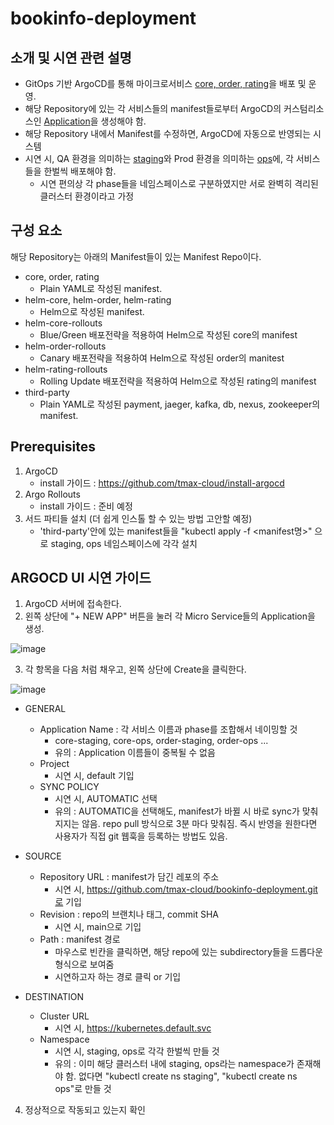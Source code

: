 # bookinfo-deployment
## 소개 및 시연 관련 설명
* GitOps 기반 ArgoCD를 통해 마이크로서비스 <U>core, order, rating</U>을 배포 및 운영. 
* 해당 Repository에 있는 각 서비스들의 manifest들로부터 ArgoCD의 커스텀리소스인 <U>Application</U>을 생성해야 함. 
* 해당 Repository 내에서 Manifest를 수정하면, ArgoCD에 자동으로 반영되는 시스템
* 시연 시, QA 환경을 의미하는 <U>staging</U>와 Prod 환경을 의미하는 <U>ops</U>에, 각 서비스들을 한벌씩 배포해야 함.
  * 시연 편의상 각 phase들을 네임스페이스로 구분하였지만 서로 완벽히 격리된 클러스터 환경이라고 가정

## 구성 요소
해당 Repository는 아래의 Manifest들이 있는 Manifest Repo이다. 
* core, order, rating
  * Plain YAML로 작성된 manifest.
* helm-core, helm-order, helm-rating
  * Helm으로 작성된 manifest.
* helm-core-rollouts
  * Blue/Green 배포전략을 적용하여 Helm으로 작성된 core의 manifest
* helm-order-rollouts
  * Canary 배포전략을 적용하여 Helm으로 작성된 order의 manitest
* helm-rating-rollouts
  * Rolling Update 배포전략을 적용하여 Helm으로 작성된 rating의 manifest
* third-party
  * Plain YAML로 작성된 payment, jaeger, kafka, db, nexus, zookeeper의 manifest.

## Prerequisites
1. ArgoCD
    * install 가이드 : https://github.com/tmax-cloud/install-argocd
2. Argo Rollouts 
    * install 가이드 : 준비 예정
3. 서드 파티들 설치 (더 쉽게 인스톨 할 수 있는 방법 고안할 예정)
    * 'third-party'안에 있는 manifest들을 "kubectl apply -f <manifest명>" 으로 staging, ops 네임스페이스에 각각 설치

## ARGOCD UI 시연 가이드
1. ArgoCD 서버에 접속한다. 
2. 왼쪽 상단에 "+ NEW APP" 버튼을 눌러 각 Micro Service들의 Application을 생성.

![image](https://user-images.githubusercontent.com/36444454/147192193-e2614f3d-4343-4893-98a9-5cf65e1bf7fe.png)

3. 각 항목을 다음 처럼 채우고, 왼쪽 상단에 Create을 클릭한다. 

![image](https://user-images.githubusercontent.com/36444454/147192376-ee98fe0a-0517-4e8c-9462-11236c825321.png)

* GENERAL
  * Application Name : 각 서비스 이름과 phase를 조합해서 네이밍할 것
    * core-staging, core-ops, order-staging, order-ops ...
    * 유의 : Application 이름들이 중복될 수 없음
  * Project 
    * 시연 시, default 기입
  * SYNC POLICY
    * 시연 시, AUTOMATIC 선택
    * 유의 : AUTOMATIC을 선택해도, manifest가 바뀔 시 바로 sync가 맞춰지지는 않음. repo pull 방식으로 3분 마다 맞춰짐. 즉시 반영을 원한다면 사용자가 직접 git 웹훅을 등록하는 방법도 있음.

* SOURCE
  * Repository URL : manifest가 담긴 레포의 주소
    * 시연 시, https://github.com/tmax-cloud/bookinfo-deployment.git로 기입
  * Revision : repo의 브랜치나 태그, commit SHA
    * 시연 시, main으로 기입
  * Path : manifest 경로
    * 마우스로 빈칸을 클릭하면, 해당 repo에 있는 subdirectory들을 드롭다운 형식으로 보여줌
    * 시연하고자 하는 경로 클릭 or 기입

* DESTINATION
  * Cluster URL
    * 시연 시, https://kubernetes.default.svc
  * Namespace
    * 시연 시, staging, ops로 각각 한벌씩 만들 것
    * 유의 : 이미 해당 클러스터 내에 staging, ops라는 namespace가 존재해야 함. 없다면 "kubectl create ns staging", "kubectl create ns ops"로 만들 것

4. 정상적으로 작동되고 있는지 확인
